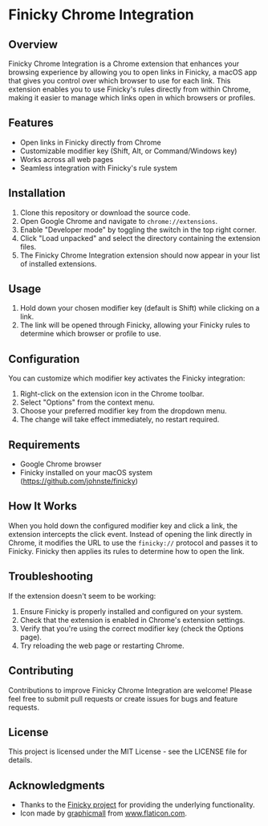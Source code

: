# Finicky Chrome Integration

## Overview

Finicky Chrome Integration is a Chrome extension that enhances your browsing experience by allowing you to open links in Finicky, a macOS app that gives you control over which browser to use for each link. This extension enables you to use Finicky's rules directly from within Chrome, making it easier to manage which links open in which browsers or profiles.

## Features

- Open links in Finicky directly from Chrome
- Customizable modifier key (Shift, Alt, or Command/Windows key)
- Works across all web pages
- Seamless integration with Finicky's rule system

## Installation

1. Clone this repository or download the source code.
2. Open Google Chrome and navigate to `chrome://extensions`.
3. Enable "Developer mode" by toggling the switch in the top right corner.
4. Click "Load unpacked" and select the directory containing the extension files.
5. The Finicky Chrome Integration extension should now appear in your list of installed extensions.

## Usage

1. Hold down your chosen modifier key (default is Shift) while clicking on a link.
2. The link will be opened through Finicky, allowing your Finicky rules to determine which browser or profile to use.

## Configuration

You can customize which modifier key activates the Finicky integration:

1. Right-click on the extension icon in the Chrome toolbar.
2. Select "Options" from the context menu.
3. Choose your preferred modifier key from the dropdown menu.
4. The change will take effect immediately, no restart required.

## Requirements

- Google Chrome browser
- Finicky installed on your macOS system (https://github.com/johnste/finicky)

## How It Works

When you hold down the configured modifier key and click a link, the extension intercepts the click event. Instead of opening the link directly in Chrome, it modifies the URL to use the `finicky://` protocol and passes it to Finicky. Finicky then applies its rules to determine how to open the link.

## Troubleshooting

If the extension doesn't seem to be working:

1. Ensure Finicky is properly installed and configured on your system.
2. Check that the extension is enabled in Chrome's extension settings.
3. Verify that you're using the correct modifier key (check the Options page).
4. Try reloading the web page or restarting Chrome.

## Contributing

Contributions to improve Finicky Chrome Integration are welcome! Please feel free to submit pull requests or create issues for bugs and feature requests.

## License

This project is licensed under the MIT License - see the LICENSE file for details.

## Acknowledgments

- Thanks to the [Finicky project](https://github.com/johnste/finicky) for providing the underlying functionality.
- Icon made by [graphicmall](https://www.flaticon.com/free-icons/infinite") from www.flaticon.com.
